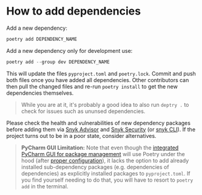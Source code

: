 # How to add dependencies

Add a new dependency:

```powershell
poetry add DEPENDENCY_NAME
```

Add a new dependency only for development use:

```powershell
poetry add --group dev DEPENDENCY_NAME
```

This will update the files `pyproject.toml` and `poetry.lock`. Commit and push both files once you have added all dependencies. Other contributors can then pull the changed files and re-run `poetry install` to get the new dependencies themselves.

> While you are at it, it's probably a good idea to also run `deptry .` to check for issues such as ununsed dependencies.

Please check the health and vulnerabilities of new dependency packages before adding them via [Snyk Advisor](https://snyk.io/advisor/python) and [Snyk Security](https://security.snyk.io/) (or [snyk CLI](https://github.com/snyk/cli)). If the project turns out to be in a poor state, consider alternatives.

> **PyCharm GUI Limitation:** Note that even though the [integrated PyCharm GUI for package management](https://www.jetbrains.com/help/pycharm/installing-uninstalling-and-upgrading-packages.html) will use Poetry under the hood (after [proper configuration](./how-to-setup-python-env.md)), it lacks the option to add already installed sub-dependency packages (e.g. dependencies of dependencies) as explicitly installed packages to `pyproject.toml`. If you find yourself needing to do that, you will have to resort to `poetry add` in the terminal.
